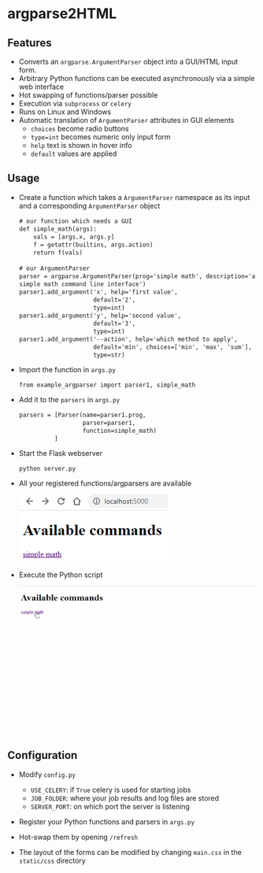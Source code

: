 # argparse2HTML

## Features
* Converts an `argparse.ArgumentParser` object into a GUI/HTML input form.
* Arbitrary Python functions can be executed asynchronously via a simple web interface
* Hot swapping of functions/parser possible
* Execution via `subprocess` or `celery`
* Runs on Linux and Windows
* Automatic translation of `ArgumentParser` attributes in GUI elements
  * `choices` become radio buttons
  * `type=int` becomes numeric only input form
  * `help` text is shown in hover info
  * `default` values are applied

## Usage

* Create a function which takes a `ArgumentParser` namespace as its input and a corresponding `ArgumentParser` object
  ```
  # our function which needs a GUI                    
  def simple_math(args):
      vals = [args.x, args.y]
      f = getattr(builtins, args.action)
      return f(vals)

  # our ArgumentParser
  parser = argparse.ArgumentParser(prog='simple math', description='a simple math command line interface')
  parser1.add_argument('x', help='first value',
                       default='2',
                       type=int)
  parser1.add_argument('y', help='second value',
                       default='3',
                       type=int)
  parser1.add_argument('--action', help='which method to apply',
                       default='min', choices=['min', 'max', 'sum'],
                       type=str)
  ```

* Import the function in `args.py`

  ```
  from example_argparser import parser1, simple_math
  ```
* Add it to the `parsers` in `args.py`
  ```
  parsers = [Parser(name=parser1.prog,
                    parser=parser1,
                    function=simple_math)
            ]
  ```

* Start the Flask webserver

  ```
  python server.py
  ```
* All your registered functions/argparsers are available

  ![Available commands screenshot](docs/images/available_commands.png "Available commands")

* Execute the Python script

  ![Simle Math function](docs/images/demo.gif "Demonstration")


## Configuration

* Modify `config.py`
  * `USE_CELERY`: if `True` celery is used for starting jobs
  * `JOB_FOLDER`: where your job results and log files are stored
  * `SERVER_PORT`: on which port the server is listening
  
* Register your Python functions and parsers in `args.py`
* Hot-swap them by opening `/refresh`
* The layout of the forms can be modified by changing `main.css` in the `static/css` directory
    




